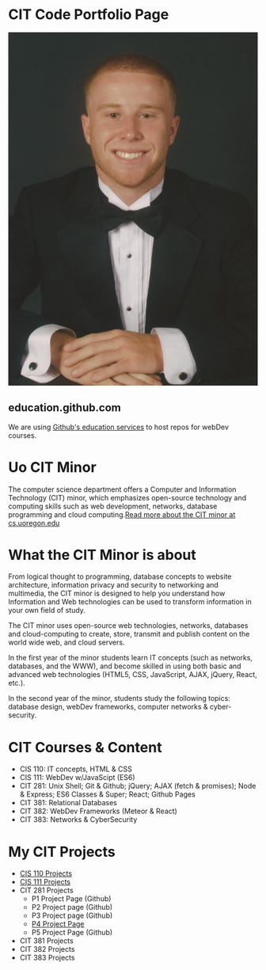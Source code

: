 # CIT Code Portfolio Page
![Matthew Beck](/images/IMG_3424.jpg)
## education.github.com
We are using [Github's education services](https://education.github.com/) to host repos for webDev courses.

# Uo CIT Minor
The computer science department offers a Computer and Information Technology (CIT) minor, which emphasizes open-source technology and computing skills such as web development, networks, database programming and cloud computing.[Read more about the CIT minor at cs.uoregon.edu](https://cs.uoregon.edu/undergraduate/cit-minor)

# What the CIT Minor is about
From logical thought to programming, database concepts to website architecture, information privacy and security to networking and multimedia, the CIT minor is designed to help you understand how Information and Web technologies can be used to transform information in your own field of study.

The CIT minor uses open-source web technologies, networks, databases and cloud-computing to create, store, transmit and publish content on the world wide web, and cloud servers.

In the first year of the minor students learn IT concepts (such as networks, databases, and the WWW), and become skilled in using both basic and advanced web technologies (HTML5, CSS, JavaScript, AJAX, jQuery, React, etc.).

In the second year of the minor, students study the following topics: database design, webDev frameworks, computer networks & cyber-security.

# CIT Courses & Content
* CIS 110: IT concepts, HTML & CSS
* CIS 111: WebDev w/JavaScipt (ES6)
* CIT 281: Unix Shell; Git & Github; jQuery; AJAX (fetch & promises); Node & Express; ES6 Classes & Super; React; Github Pages
* CIT 381: Relational Databases
* CIT 382: WebDev Frameworks (Meteor & React)
* CIT 383: Networks & CyberSecurity

# My CIT Projects
* [CIS 110 Projects](http://pages.uoregon.edu/mbeck2/110/)
* [CIS 111 Projects](http://pages.uoregon.edu/mbeck2/111/)
* CIT 281 Projects
  * P1 Project Page (Github)
  * P2 Project page (Github)
  * P3 Project page (Github)
  * [P4 Project Page](https://uo-cit.github.io/project-4-mbeck2/)
  * P5 Project Page (Github)
* CIT 381 Projects
* CIT 382 Projects
* CIT 383 Projects
